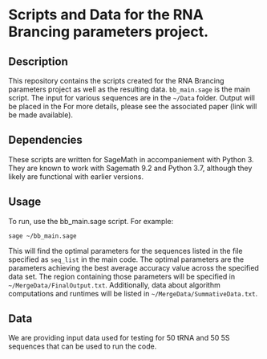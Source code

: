 # Scripts and Data for the RNA Brancing parameters project.

## Description

This repository contains the scripts created for the RNA Brancing parameters project as well as the resulting data. 
`bb_main.sage` is the main script. The input for various sequences are in the `~/Data` folder.
Output will be placed in the 
For more details, please see the associated paper (link will be made available).

## Dependencies

These scripts are written for SageMath in accompaniement with Python 3. They are known to 
work with Sagemath 9.2 and Python 3.7, although they likely are functional with earlier versions. 

## Usage

To run, use the bb_main.sage script. For example:

```sage ~/bb_main.sage```

This will find the optimal parameters for the sequences listed in the file specified as `seq_list` in the main code.
The optimal parameters are the parameters achieving the best average accuracy value across the specified data set.
The region containing those parameters will be specified in `~/MergeData/FinalOutput.txt`.
Additionally, data about algorithm computations and runtimes will be listed in `~/MergeData/SummativeData.txt`.

## Data 

We are providing input data used for testing for 50 tRNA and 50 5S sequences that can be used to run the code.

